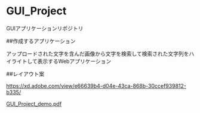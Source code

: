 # GUI_Project
GUIアプリケーションリポジトリ

##作成するアプリケーション

アップロードされた文字を含んだ画像から文字を検索して検索された文字列をハイライトして表示するWebアプリケーション

##レイアウト案

https://xd.adobe.com/view/e66639b4-d04e-43ca-868b-30ccef939812-b335/

[GUI_Project_demo.pdf](https://github.com/2021AIT-OOP2-G12/GUI_Project/files/7767050/GUI_Project_demo.pdf)
